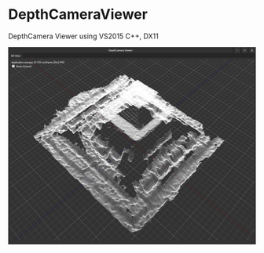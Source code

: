 # DepthCameraViewer
DepthCamera Viewer using VS2015 C++, DX11

![](https://github.com/jjuiddong/DepthCameraViewer/blob/master/Doc/depth%20cam.png?raw=true)

